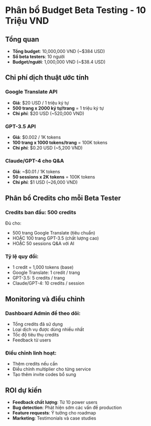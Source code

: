 # Phân bổ Budget Beta Testing - 10 Triệu VND

## Tổng quan

- **Tổng budget**: 10,000,000 VND (~$384 USD)
- **Số beta testers**: 10 người
- **Budget/người**: 1,000,000 VND (~$38.4 USD)

## Chi phí dịch thuật ước tính

### Google Translate API

- **Giá**: $20 USD / 1 triệu ký tự
- **500 trang x 2000 ký tự/trang** = 1 triệu ký tự
- **Chi phí**: $20 USD (~520,000 VND)

### GPT-3.5 API

- **Giá**: $0.002 / 1K tokens
- **100 trang x 1000 tokens/trang** = 100K tokens
- **Chi phí**: $0.20 USD (~5,200 VND)

### Claude/GPT-4 cho Q&A

- **Giá**: ~$0.01 / 1K tokens
- **50 sessions x 2K tokens** = 100K tokens
- **Chi phí**: $1 USD (~26,000 VND)

## Phân bổ Credits cho mỗi Beta Tester

### Credits ban đầu: 500 credits

Đủ cho:

- 500 trang Google Translate (tiêu chuẩn)
- HOẶC 100 trang GPT-3.5 (chất lượng cao)
- HOẶC 50 sessions Q&A với AI

### Tỷ lệ quy đổi:

- 1 credit = 1,000 tokens (base)
- Google Translate: 1 credit / trang
- GPT-3.5: 5 credits / trang
- Claude/GPT-4: 10 credits / session

## Monitoring và điều chỉnh

### Dashboard Admin để theo dõi:

- Tổng credits đã sử dụng
- Loại dịch vụ được dùng nhiều nhất
- Tốc độ tiêu thụ credits
- Feedback từ users

### Điều chỉnh linh hoạt:

- Thêm credits nếu cần
- Điều chỉnh multiplier cho từng service
- Tạo thêm invite codes bổ sung

## ROI dự kiến

- **Feedback chất lượng**: Từ 10 power users
- **Bug detection**: Phát hiện sớm các vấn đề production
- **Feature requests**: Ý tưởng cho roadmap
- **Marketing**: Testimonials và case studies
